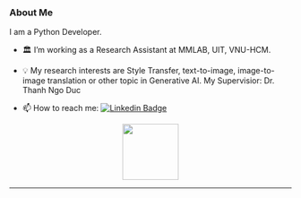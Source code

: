 ### About Me
I am a Python Developer.

- :classical_building: I’m working as a Research Assistant at MMLAB, UIT, VNU-HCM. 

- :bulb: My research interests are Style Transfer, text-to-image, image-to-image translation or other topic in Generative AI. My Supervisior: Dr. Thanh Ngo Duc

- :mailbox: How to reach me: [![Linkedin Badge](https://upload.wikimedia.org/wikipedia/commons/0/01/LinkedIn_Logo.svg)](https://www.linkedin.com/in/quocanhad123/)

<div id="header" align="center">
  <img src="https://media.giphy.com/media/M9gbBd9nbDrOTu1Mqx/giphy.gif" width="100"/>
</div>

---

